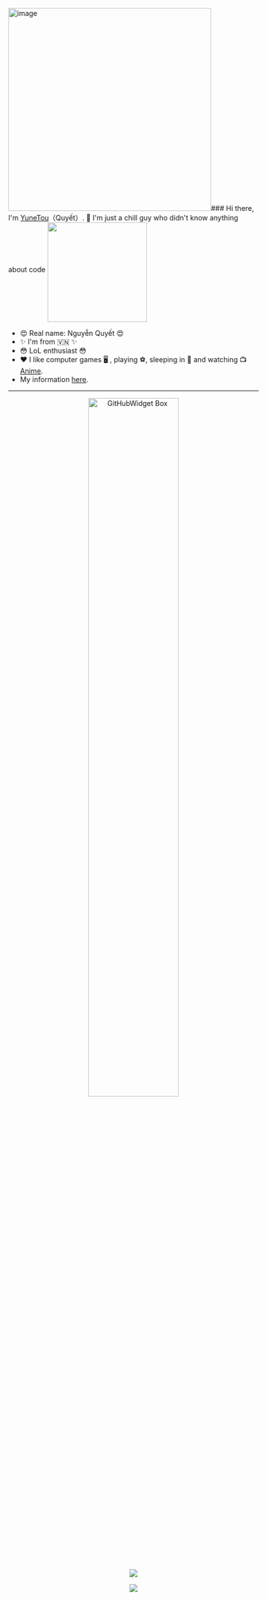 <img width="408" height="408" alt="image" src="https://github.com/user-attachments/assets/1b7d883e-9bf6-41f2-9307-79f2fc2738f6" />### Hi there, I'm [YuneTou](https://www.facebook.com/WuyetLun4)（Quyết）. 👋
I'm just a chill guy who didn't know anything about code 
<img align="middle" width="200" src="https://media.discordapp.net/attachments/901841586785247234/1404356271674626109/MinakamiYuki.jpg?ex=689ae432&is=689992b2&hm=d00ea972bb1c690b1c08ea27d876eec0c08c6d709308169dc8c579a060528327&=&format=webp&width=475&height=648">
- 😍 Real name: Nguyễn Quyết 😍
- ✨ I'm from 🇻🇳 ✨
- 😳 LoL enthusiast 😳
- ❤️ I like computer games 🖥️ , playing ⚽, sleeping in 🛌 and watching 📺 [Anime](<https://en.wikipedia.org/wiki/Anime>).
-  My information [here](https://www.facebook.com/WuyetLun4).

---

<p align="center">
  <a href="https://github.com/Jurredr/github-widgetbox">
    <img width="60%" height="60%" src="https://github-widgetbox.vercel.app/api/skills/?names=java,javascript,html,powershell&includeNames=true" alt="GitHubWidget Box"></p>
  
<p align = "center"><img src = "https://github-readme-stats.vercel.app/api?username=MaXoVN&bg_color=30,e96443,904e95&title_color=fff&text_color=fff"></p>

<p align = "center"><img src = "https://streak-stats.demolab.com/?user=MaXoVN&theme=dracula&hide_border=true"></p>
